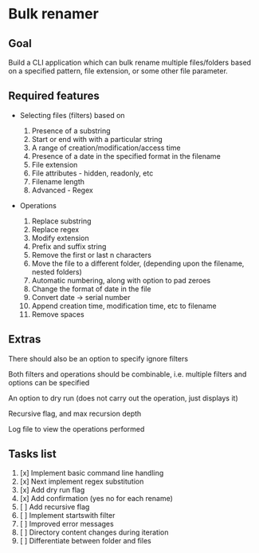 # Bulk renamer

## Goal
Build a CLI application which can bulk rename multiple files/folders based on a specified pattern, file extension, or some other file parameter. 

## Required features
- Selecting files (filters) based on
    1. Presence of a substring
    2. Start or end with with a particular string
    3. A range of creation/modification/access time
    4. Presence of a date in the specified format in the filename
    5. File extension
    6. File attributes - hidden, readonly, etc
    7. Filename length
    8. Advanced - Regex

- Operations
    1. Replace substring
    2. Replace regex
    3. Modify extension
    4. Prefix and suffix string
    5. Remove the first or last n characters
    6. Move the file to a different folder, (depending upon the filename, nested folders)
    7. Automatic numbering, along with option to pad zeroes
    8. Change the format of date in the file
    9. Convert date -> serial number
    10. Append creation time, modification time, etc to filename
    11. Remove spaces

## Extras

There should also be an option to specify ignore filters

Both filters and operations should be combinable, i.e. multiple filters and options can be specified

An option to dry run (does not carry out the operation, just displays it)

Recursive flag, and max recursion depth

Log file to view the operations performed

## Tasks list
1. [x] Implement basic command line handling
2. [x] Next implement regex substitution
3. [x] Add dry run flag
4. [x] Add confirmation (yes no for each rename)
5. [ ] Add recursive flag
6. [ ] Implement startswith filter
7. [ ] Improved error messages
8. [ ] Directory content changes during iteration
9. [ ] Differentiate between folder and files
